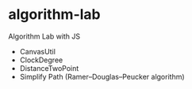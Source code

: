 algorithm-lab
=============

Algorithm Lab with JS

- CanvasUtil
- ClockDegree
- DistanceTwoPoint
- Simplify Path (Ramer–Douglas–Peucker algorithm)